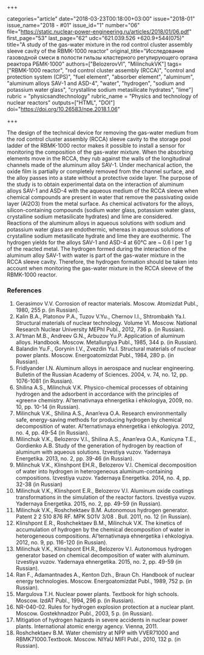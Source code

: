 +++

categories="article"
date="2018-03-23T00:18:00+03:00"
issue="2018-01"
issue_name="2018 - #01"
issue_id="1"
number="06"
file="https://static.nuclear-power-engineering.ru/articles/2018/01/06.pdf"
first_page="53"
last_page="62"
udc="621.039.526 +620.9+544(075)"
title="A study of the gas-water mixture in the rod control cluster assembly sleeve cavity of the RBMK-1000 reactor"
original_title="Исследование газоводной смеси в полости гильзы кластерного регулирующего органа реактора РБМК-1000"
authors=["BelozerovVI", "MilinchukVK"]
tags=["RBMK-1000 reactor", "rod control cluster assembly (RCCA)", "control and protection system (CPS)", "fuel element", "absorber element", "aluminum", "aluminum alloys SAV-1 and ASD-4", "water", "hydrogen", "sodium and potassium water glass", "crystalline sodium metasilicate hydrates", "lime"]
rubric = "physicsandtechnology"
rubric_name = "Physics and technology of nuclear reactors"
outputs=["HTML", "DOI"]
doi="https://doi.org/10.26583/npe.2018.1.06"

+++

The design of the technical device for removing the gas-water medium from the rod control cluster assembly (RCCA) sleeve cavity to the storage pool ladder of the RBMK-1000 rector makes it possible to install a sensor for monitoring the composition of the gas-water mixture. When the absorbing elements move in the RCCA, they rub against the walls of the longitudinal channels made of the aluminum alloy SAV-1. Under mechanical action, the oxide film is partially or completely removed from the channel surface, and the alloy passes into a state without a protective oxide layer. The purpose of the study is to obtain experimental data on the interaction of aluminum alloys SAV-1 and ASD-4 with the aqueous medium of the RCCA sleeve when chemical compounds are present in water that remove the passivating oxide layer (Al2O3) from the metal surface. As chemical activators for the alloys, silicon-containing compounds (sodium water glass, potassium water glass, crystalline sodium metasilicate hydrates) and lime are considered. Reactions of the aluminum alloys in aqueous solutions with sodium and potassium water glass are endothermic, whereas in aqueous solutions of crystalline sodium metasilicate hydrate and lime they are exothermic. The hydrogen yields for the alloys SAV-1 and ASD-4 at 60°C are ~ 0.6 l per 1 g of the reacted metal. The hydrogen formed during the interaction of the aluminum alloy SAV-1 with water is part of the gas-water mixture in the RCCA sleeve cavity. Therefore, the hydrogen formation should be taken into account when monitoring the gas-water mixture in the RCCA sleeve of the RBMK-1000 reactor.

### References

1. Gerasimov V.V. Corrosion of reactor materials. Moscow. Atomizdat Publ., 1980, 255 p. (in Russian).
2. Kalin B.A., Platonov P.A., Tuzov V.Yu., Chernov I.I., Shtrombakh Ya.I. Structural materials of nuclear technology. Volume VI. Moscow. National Research Nuclear University MEPhI Publ., 2012, 736 p. (in Russian).
3. Al’tman M.B., Andreev G.N., Arbuzov Yu.P. Application of aluminum alloys. Handbook. Moscow. Metallurgiya Publ., 1985, 344 p. (in Russian).
4. Balandin Yu.F., Gorynin I.V., Zvezdin Yu.I. Structural materials of nuclear power plants. Moscow. Energoatomizdat Publ., 1984, 280 p. (in Russian).
5. Fridlyander I.N. Aluminum alloys in aerospace and nuclear engineering. Bulletin of the Russian Academy of Sciences. 2004, v. 74, no. 12, pp. 1076-1081 (in Russian).
6. Shilina A.S., Milinchuk V.K. Physico-chemical processes of obtaining hydrogen and the adsorbent in accordance with the principles of «green» chemistry. Al’ternativnaya ehnergetika i ehkologiya, 2009, no. 10, pp. 10-14 (in Russian).
7. Milinchuk V.K., Shilina A.S., Anan’eva O.A. Research environmentally safe, energy-saving methods for producing hydrogen by chemical decomposition of water. Al’ternativnaya ehnergetika i ehkologiya. 2012, no. 4, pp. 49-54 (in Russian).
8. Milinchuk V.K., Belozerov V.I., Shilina A.S., Anan’eva O.A., Kunicyna T.E., Gordienko A.B. Study of the generation of hydrogen by reaction of aluminum with aqueous solutions. Izvestiya vuzov. Yadernaya Energetika. 2013, no. 2, pp. 39-46 (in Russian).
9. Milinchuk V.K., Klinshpont EH.R., Belozerov V.I. Chemical decomposition of water into hydrogen in heterogeneous aluminum-containing compositions. Izvestiya vuzov. Yadernaya Energetika. 2014, no. 4, pp. 32-38 (in Russian)
10. Milinchuk V.K., Klinshpont E.R., Belozerov V.I. Aluminum oxide coatings transformations in the simulation of the reactor factors. Izvestiya vuzov. Yadernaya Energetika. 2015, no. 2, pp. 49-59 (in Russian).
11. Milinchuk V.K., Roshchektaev B.M. Autonomous hydrogen generator. Patent 2 2 510 876 RF. MPK SO1V 3/08 . Bull. 2011, no. 12 (in Russian).
12. Klinshpont E.R., Roshchektaev B.M., Milinchuk V.K. The kinetics of accumulation of hydrogen by the chemical decomposition of water in heterogeneous compositions. Al’ternativnaya ehnergetika i ehkologiya. 2012, no. 9, pp. 116-120 (in Russian).
13. Milinchuk V.K., Klinshpont EH.R., Belozerov V.I. Autonomous hydrogen generator based on chemical decomposition of water with aluminum. Izvestiya vuzov. Yadernaya ehnergetika. 2015, no. 2, pp. 49-59 (in Russian).
14. Ran F., Adamantnades A., Kenton Dzh., Braun Ch. Handbook of nuclear energy technologies. Moscow. Energoatomizdat Publ., 1989, 752 p. (in Russian).
15. Margulova T.H. Nuclear power plants. Textbook for high schools. Moscow. IzdAT Publ., 1994, 296 p. (in Russian).
16. NR-040-02. Rules for hydrogen explosion protection at a nuclear plant. Moscow. Gostekhnadzor Publ., 2003, 5 p. (in Russian).
17. Mitigation of hydrogen hazards in severe accidents in nuclear power plants. International atomic energy agency. Vienna, 2011.
18. Roshchektaev B.M. Water chemistry at NPP with VVER71000 and RBMK71000.Textbook. Moscow. NIYaU MIFI Publ., 2010, 132 p. (in Russian).